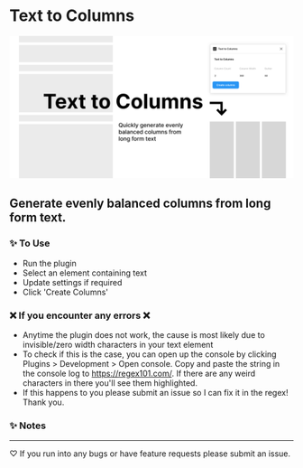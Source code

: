 # Text to Columns
![figma text to columns](plugin-promotional-banner.jpg)
## Generate evenly balanced columns from long form text.

### ✨ To Use
- Run the plugin
- Select an element containing text
- Update settings if required
- Click 'Create Columns'

### ❌ If you encounter any errors ❌ 
- Anytime the plugin does not work, the cause is most likely due to invisible/zero width characters in your text element
- To check if this is the case, you can open up the console by clicking Plugins > Development > Open console. Copy and paste the string in the console log to <https://regex101.com/>. If there are any weird characters in there you'll see them highlighted.
- If this happens to you please submit an issue so I can fix it in the regex! Thank you.

### ✨ Notes
---
♡ If you run into any bugs or have feature requests please submit an issue.


